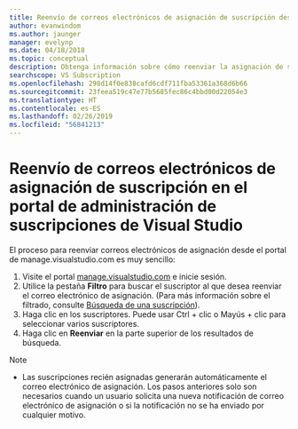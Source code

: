 ```yaml
---
title: Reenvío de correos electrónicos de asignación de suscripción desde Manage.visualstudio. com o VLSC | Microsoft Docs
author: evanwindom
ms.author: jaunger
manager: evelynp
ms.date: 04/18/2018
ms.topic: conceptual
description: Obtenga información sobre cómo reenviar la asignación de suscripción a los suscriptores desde manage.visualstudio.com o VLSC
searchscope: VS Subscription
ms.openlocfilehash: 298d14f0e838cafd6cdf711fba53361a368d6b66
ms.sourcegitcommit: 23feea519c47e77b5685fec86c4bbd00d22054e3
ms.translationtype: HT
ms.contentlocale: es-ES
ms.lasthandoff: 02/26/2019
ms.locfileid: "56841213"
---
```

# <a name="how-to-resend-subscription-assignment-emails-in-the-visual-studio-subscription-management-portal"></a>Reenvío de correos electrónicos de asignación de suscripción en el portal de administración de suscripciones de Visual Studio


El proceso para reenviar correos electrónicos de asignación desde el portal de manage.visualstudio.com es muy sencillo:

1. Visite el portal [manage.visualstudio.com](https://manage.visualstudio.com) e inicie sesión.
2. Utilice la pestaña **Filtro** para buscar el suscriptor al que desea reenviar el correo electrónico de asignación. (Para más información sobre el filtrado, consulte [Búsqueda de una suscripción](search-license.md)).
3. Haga clic en los suscriptores.  Puede usar Ctrl + clic o Mayús + clic para seleccionar varios suscriptores.
4. Haga clic en **Reenviar** en la parte superior de los resultados de búsqueda.


> [!NOTE]
> - Las suscripciones recién asignadas generarán automáticamente el correo electrónico de asignación. Los pasos anteriores solo son necesarios cuando un usuario solicita una nueva notificación de correo electrónico de asignación o si la notificación no se ha enviado por cualquier motivo.
